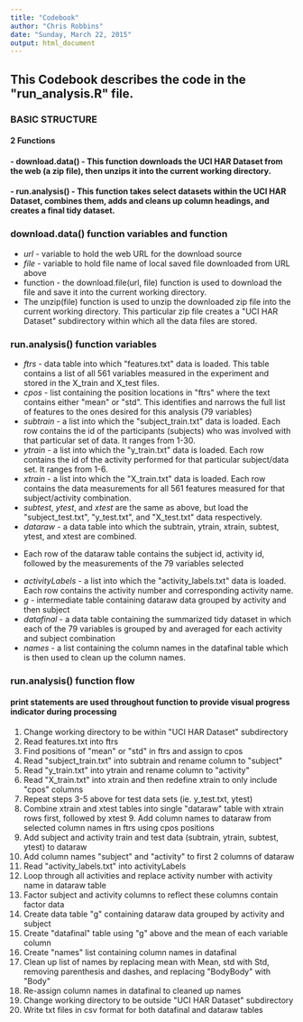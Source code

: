 ```yaml
---
title: "Codebook"
author: "Chris Robbins"
date: "Sunday, March 22, 2015"
output: html_document
---
```


## This Codebook describes the code in the "run_analysis.R" file.

### BASIC STRUCTURE
#### 2 Functions
#### - download.data() - This function downloads the UCI HAR Dataset from the web (a zip file), then unzips it into the current working directory.
#### - run.analysis() - This function takes select datasets within the UCI HAR Dataset, combines them, adds and cleans up column headings, and creates a final tidy dataset.

### download.data() function variables and function
* *url* - variable to hold the web URL for the download source
* *file* - variable to hold file name of local saved file downloaded from URL above
* function - the download.file(url, file) function is used to download the file and save it into the current working directory.
* The unzip(file) function is used to unzip the downloaded zip file into the current working directory. This particular zip file creates a "UCI HAR Dataset" subdirectory within which all the data files are stored.

### run.analysis() function variables
* *ftrs* - data table into which "features.txt" data is loaded. This table contains a list of all 561 variables measured in the experiment and stored in the X_train and X_test files.
* *cpos* - list containing the position locations in "ftrs" where the text contains either "mean" or "std". This identifies and narrows the full list of features to the ones desired for this analysis (79 variables)
* *subtrain* - a list into which the "subject_train.txt" data is loaded. Each row contains the id of the participants (subjects) who was involved with that particular set of data. It ranges from 1-30.
* *ytrain* - a list into which the "y_train.txt" data is loaded. Each row contains the id of the activity performed for that particular subject/data set. It ranges from 1-6.
* *xtrain* - a list into which the "X_train.txt" data is loaded. Each row contains the data measurements for all 561 features measured for that subject/activity combination.
* *subtest*, *ytest*, and *xtest* are the same as above, but load the "subject_test.txt", "y_test.txt", and "X_test.txt" data respectively.
* *dataraw* - a data table into which the subtrain, ytrain, xtrain, subtest, ytest, and xtest are combined.
+ Each row of the dataraw table contains the subject id, activity id, followed by the measurements of the 79 variables selected
* *activityLabels* - a list into which the "activity_labels.txt" data is loaded. Each row contains the activity number and corresponding activity name.
* *g* - intermediate table containing dataraw data grouped by activity and then subject
* *datafinal* - a data table containing the summarized tidy dataset in which each of the 79 variables is grouped by and averaged for each activity and subject combination
* *names* - a list containing the column names in the datafinal table which is then used to clean up the column names.

### run.analysis() function flow
#### print statements are used throughout function to provide visual progress indicator during processing
1. Change working directory to be within "UCI HAR Dataset" subdirectory
2. Read features.txt into ftrs
3. Find positions of "mean" or "std" in ftrs and assign to cpos
4. Read "subject_train.txt" into subtrain and rename column to "subject"
5. Read "y_train.txt" into ytrain and rename column to "activity"
6. Read "X_train.txt" into xtrain and then redefine xtrain to only include "cpos" columns
7. Repeat steps 3-5 above for test data sets (ie. y_test.txt, ytest)
8. Combine xtrain and xtest tables into single "dataraw" table with xtrain rows first, followed by xtest  9. Add column names to dataraw from selected column names in ftrs using cpos positions
10. Add subject and activity train and test data (subtrain, ytrain, subtest, ytest) to dataraw
11. Add column names "subject" and "activity" to first 2 columns of dataraw
12. Read "activity_labels.txt" into activityLabels
13. Loop through all activities and replace activity number with activity name in dataraw table
14. Factor subject and activity columns to reflect these columns contain factor data
15. Create data table "g" containing dataraw data grouped by activity and subject
16. Create "datafinal" table using "g" above and the mean of each variable column
17. Create "names" list containing column names in datafinal
18. Clean up list of names by replacing mean with Mean, std with Std, removing parenthesis and dashes, and replacing "BodyBody" with "Body"
19. Re-assign column names in datafinal to cleaned up names
20. Change working directory to be outside "UCI HAR Dataset" subdirectory
21. Write txt files in csv format for both datafinal and dataraw tables
